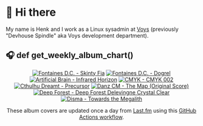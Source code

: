 # 👋 Hi there

My name is Henk and I work as a Linux sysadmin at <a href="https://www.voys.co/about/">Voys</a> (previously "Devhouse Spindle" aka Voys development department).

## 🎧 def get_weekly_album_chart()
<!-- lastfm -->
<p align="center"><a href="https://www.last.fm/music/Fontaines+D.C./Skinty+Fia"><img src="https://lastfm.freetls.fastly.net/i/u/64s/7384e60ccd4592662d959e2ec5335864.jpg" title="Fontaines D.C. - Skinty Fia"></a> <a href="https://www.last.fm/music/Fontaines+D.C./Dogrel"><img src="https://lastfm.freetls.fastly.net/i/u/64s/a6e4705a174dcf7b423e82ed06038263.jpg" title="Fontaines D.C. - Dogrel"></a> <a href="https://www.last.fm/music/Artificial+Brain/Infrared+Horizon"><img src="https://lastfm.freetls.fastly.net/i/u/64s/0033d4ded52f0c0ad4b65d0a818c851b.png" title="Artificial Brain - Infrared Horizon"></a> <a href="https://www.last.fm/music/CMYK/CMYK+002"><img src="https://lastfm.freetls.fastly.net/i/u/64s/e18e25d5a9474b8c24afa08accc0e690.jpg" title="CMYK - CMYK 002"></a> <a href="https://www.last.fm/music/Cthulhu+Dreamt/Precursor"><img src="https://lastfm.freetls.fastly.net/i/u/64s/9c249094bf1dbf0b7e055f5c4ea98071.jpg" title="Cthulhu Dreamt - Precursor"></a> <a href="https://www.last.fm/music/Danz+CM/The+Map+(Original+Score)"><img src="https://lastfm.freetls.fastly.net/i/u/64s/2822c96bfb4b5b5fd5fc4bb6accd1c11.jpg" title="Danz CM - The Map (Original Score)"></a> <a href="https://www.last.fm/music/Deep+Forest/Deep+Forest+Delevingne+Crystal+Clear"><img src="https://lastfm.freetls.fastly.net/i/u/64s/17e986a78471a328d8d4c4f14324e489.jpg" title="Deep Forest - Deep Forest Delevingne Crystal Clear"></a> <a href="https://www.last.fm/music/Disma/Towards+the+Megalith"><img src="https://lastfm.freetls.fastly.net/i/u/64s/a918b623de8428af9f0c0bab8605cabc.jpg" title="Disma - Towards the Megalith"></a> </p>

<p align="center">These album covers are updated once a day from <a href="https://www.last.fm/user/hbokh">Last.fm</a> using this <a href="https://github.com/marketplace/actions/lastfm-to-markdown">GitHub Actions workflow</a>.</p>
